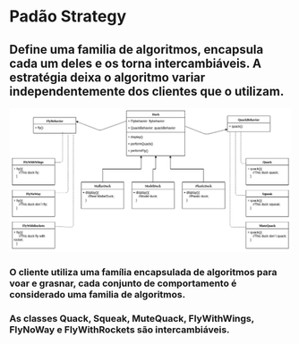 # Padão Strategy

## Define uma familia de algoritmos, encapsula cada um deles e os torna intercambiáveis. A estratégia deixa o algoritmo variar independentemente dos clientes que o utilizam.
 
 ![Diagrama de classe](https://github.com/wallace-noronha/padroesdeprojeto/blob/master/src/main/java/br/com/padroesdeprojeto/strategy/ClassDiagram.png)
 
 
 ### O cliente utiliza uma família encapsulada de algoritmos para voar e grasnar, cada conjunto de comportamento é considerado uma familia de algoritmos.
 ### As classes Quack, Squeak, MuteQuack, FlyWithWings, FlyNoWay e FlyWithRockets são intercambiáveis.